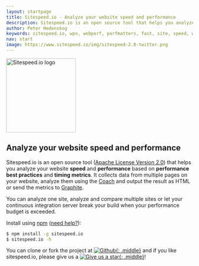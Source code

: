 ```yaml
---
layout: startpage
title: Sitespeed.io - Analyze your website speed and performance
description: Sitespeed.io is an open source tool that helps you analyze and optimize your website speed and performance, based on performance best practices. Run it locally or use it in your continuous integration. Download or fork it on Github!
author: Peter Hedenskog
keywords: sitespeed.io, wpo, webperf, perfmatters, fast, site, speed, web performance optimization, analyze, best practices, continous integration
nav: start
image: https://www.sitespeed.io/img/sitespeed-2.0-twitter.png
---
```

<img src="{{site.baseurl}}/img/sitespeed.io-logo-large2.png" class="pull-left img-big" alt="Sitespeed.io logo" width="188" height="200" onLoad="window.performance.mark('logoTime');">

## Analyze your website speed and performance

Sitespeed.io is an open source tool ([Apache License Version 2.0](https://github.com/sitespeedio/sitespeed.io/blob/master/LICENSE)) that helps you analyze your website **speed** and **performance** based on **performance best practices** and **timing metrics**. It collects data from multiple pages on your website, analyze them using the [Coach]({{site.baseurl}}/documentation/coach/) and output the result as HTML or send the metrics to [Graphite]({{site.baseurl}}/documentation/sitespeed.io/graphs/).

You can analyze one site, analyze and compare multiple sites or let your continuous integration server break your build when your performance budget is exceeded.

Install using [npm](https://www.npmjs.org/) ([need help?]({{site.baseurl}}/documentation/installation/)):

~~~ bash
$ npm install -g sitespeed.io
$ sitespeed.io -h
~~~

You can clone or fork the project at [![Github]({{site.baseurl}}/img/GitHub-Mark-64px.png){: .middle}](https://github.com/sitespeedio/sitespeed.io/issues) and if you like sitespeed.io, please give us a [![Give us a star]({{site.baseurl}}/img/star3.png){: .middle}](https://github.com/sitespeedio/sitespeed.io/stargazers)!
